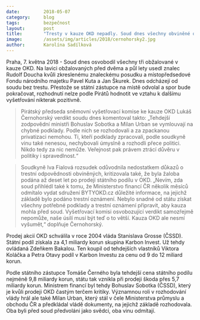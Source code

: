 ```yaml
---
date:         2018-05-07
category:     blog
tags:         bezpečnost
layout:       post
title:        "Tresty v kauze OKD nepadly. Soud dnes všechny obviněné osvobodil"
image:        /assets/img/articles/2018/cernohorsky2.jpg
author:       Karolína Sadílková
---
```



Praha, 7. května 2018 - Soud dnes osvobodil všechny tři obžalované v kauze OKD. Na lavici obžalovaných před dvěma a půl lety usedl znalec Rudolf Doucha kvůli zkreslenému znaleckému posudku a místopředsedové Fondu národního majetku Pavel Kuta a Jan Škurek. Dnes odcházejí od soudu bez trestu. Přestože se státní zástupce na místě odvolal a spor bude pokračovat, rozhodnutí nelze podle Pirátů hodnotit ve vztahu k dalšímu vyšetřování nikterak pozitivně.
 
> Pirátský předseda sněmovní vyšetřovací komise ke kauze OKD Lukáš Černohorský verdikt soudu dnes komentoval takto: „Tehdejší zodpovědní ministři Bohuslav Sobotka a Milan Urban se vymlouvají na chybné podklady. Podle nich se rozhodovali a za zpackanou privatizaci nemohou. Ti, kteří podklady zpracovali, podle soudkyně vinu také nenesou, nechybovali úmyslně a rozhodli přece politici. Nikdo tedy za nic nemůže. Veřejnost pak právem ztrácí důvěru v politiky i spravedlnost.“
 
> Soudkyně Iva Fialová rozsudek odůvodnila nedostatkem důkazů o trestní odpovědnosti obviněných, kritizovala také, že byla žaloba podána až deset let po prodeji státního podílu v OKD. „Nevím, zda soud přihlédl také k tomu, že Ministerstvo financí ČR několik měsíců odmítalo vydat sdružení BYTYOKD.cz důležité informace, na jejichž základě bylo podáno trestní oznámení. Nebylo snadné od státu získat všechny potřebné podklady a trestní oznámení připravit, aby kauza mohla před soud. Vyšetřovací komisi osvobozující verdikt samozřejmě nepomůže, naše úsilí musí být teď o to větší. Kauza OKD ale nesmí vyšumět,“ doplňuje Černohorský.
 
Prodej akcií OKD schválila v roce 2004 vláda Stanislava Grosse (ČSSD). Státní podíl získala za 4,1 miliardy korun skupina Karbon Invest. Už tehdy ovládaná Zdeňkem Bakalou. Ten koupil od tehdejších vlastníků Viktora Koláčka a Petra Otavy podíl v Karbon Investu za cenu od 9 do 12 miliard korun.
 
Podle státního zástupce Tomáše Černého byla tehdejší cena státního podílu nejméně 9,8 miliardy korun, státu tak vznikla při prodeji škoda přes 5,7 miliardy korun. Ministrem financí byl tehdy Bohuslav Sobotka (ČSSD), který je kvůli prodeji OKD častým terčem kritiky. Významnou roli v rozhodování vlády hrál ale také Milan Urban, který stál v čele Ministerstva průmyslu a obchodu ČR a předkládal vládě dokumenty, na jejichž základě rozhodovala. Oba byli před soud předvoláni jako svědci, oba vinu odmítají.


